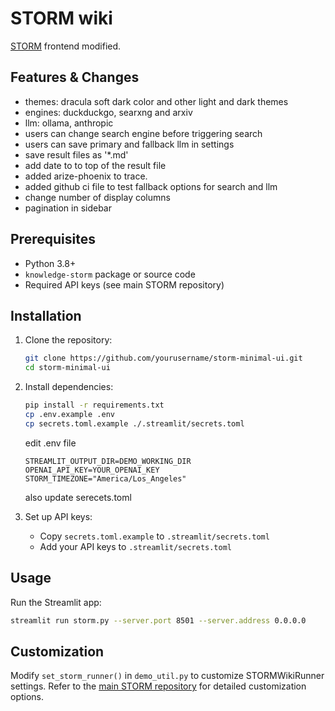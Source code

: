 
# STORM wiki

[STORM](https://github.com/stanford-oval/storm) frontend modified.

## Features & Changes


- themes: dracula soft dark color and other light and dark themes
- engines: duckduckgo, searxng and arxiv
- llm: ollama, anthropic
- users can change search engine before triggering search
- users can save primary and fallback llm in settings
- save result files as '*.md'
- add date to to top of the result file
- added arize-phoenix to trace.
- added github ci file to test fallback options for search and llm
- change number of display columns
- pagination in sidebar

## Prerequisites

- Python 3.8+
- `knowledge-storm` package or source code
- Required API keys (see main STORM repository)

## Installation

1. Clone the repository:
   ```sh
   git clone https://github.com/yourusername/storm-minimal-ui.git
   cd storm-minimal-ui
   ```

2. Install dependencies:
   ```sh
   pip install -r requirements.txt
   cp .env.example .env
   cp secrets.toml.example ./.streamlit/secrets.toml
   ```

   edit .env file
   ```
   STREAMLIT_OUTPUT_DIR=DEMO_WORKING_DIR
   OPENAI_API_KEY=YOUR_OPENAI_KEY
   STORM_TIMEZONE="America/Los_Angeles"
   ```

   also update serecets.toml

3. Set up API keys:
   - Copy `secrets.toml.example` to `.streamlit/secrets.toml`
   - Add your API keys to `.streamlit/secrets.toml`

## Usage

Run the Streamlit app:
```sh
streamlit run storm.py --server.port 8501 --server.address 0.0.0.0

```

## Customization

Modify `set_storm_runner()` in `demo_util.py` to customize STORMWikiRunner settings. Refer to the [main STORM repository](https://github.com/stanford-oval/storm) for detailed customization options.

